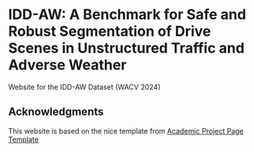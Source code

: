 # IDD-AW: A Benchmark for Safe and Robust Segmentation of Drive Scenes in Unstructured Traffic and Adverse Weather
Website for the IDD-AW Dataset (WACV 2024)

## Acknowledgments
This website is based on the nice template from [Academic Project Page Template](https://github.com/eliahuhorwitz/Academic-project-page-template)
